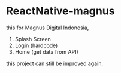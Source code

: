 # ReactNative-magnus

this for Magnus Digital Indonesia,
1. Splash Screen
2. Login (hardcode)
3. Home (get data from API)

this project can still be improved again.
